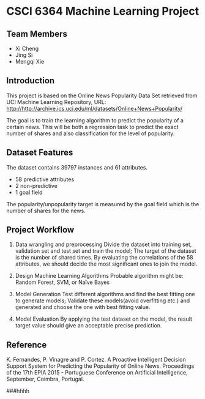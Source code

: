 # CSCI 6364 Machine Learning Project

## Team Members
* Xi Cheng
* Jing Si
* Mengqi Xie

## Introduction
This project is based on the Online News Popularity Data Set retrieved from UCI Machine Learning Repository, URL: <http://http://archive.ics.uci.edu/ml/datasets/Online+News+Popularity/>

The goal is to train the learning algorithm to predict the popularity of a certain news. This will be  both a regression task to predict the exact number of shares and also classification for the level of popularity.

## Dataset Features
The dataset contains 39797 instances and 61 attributes. 

* 58 predictive attributes
* 2 non-predictive          
* 1 goal field

The popularity/unpopularity target is measured by the goal field which is the number of shares for the news.

## Project Workflow

1. Data wrangling and preprocessing
Divide the dataset into training set, validation set and test set and train the model;
The target of the dataset is the number of shared times. By evaluating the correlations of the 58 attributes, we should decide the most significant ones to join the model. 

2. Design Machine Learning Algorithms
Probable algorithm might be: Random Forest, SVM, or Naïve Bayes

3. Model Generation
Test different algorithms and find the best fitting one to generate models;
Validate these models(avoid overfitting etc.) and generated and choose the one with best fitting value.

4. Model Evaluation 
By applying the test dataset on the model, the result target value should give an acceptable  precise prediction.

## Reference
K. Fernandes, P. Vinagre and P. Cortez. A Proactive Intelligent Decision
    Support System for Predicting the Popularity of Online News. Proceedings
    of the 17th EPIA 2015 - Portuguese Conference on Artificial Intelligence,
    September, Coimbra, Portugal.






###hhhh
